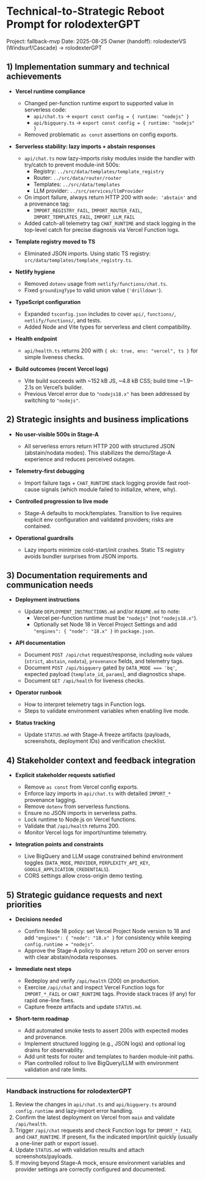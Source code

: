# Technical-to-Strategic Reboot Prompt for rolodexterGPT

Project: fallback-mvp
Date: 2025-08-25
Owner (handoff): rolodexterVS (Windsurf/Cascade) → rolodexterGPT

## 1) Implementation summary and technical achievements

- **Vercel runtime compliance**
  - Changed per-function runtime export to supported value in serverless code:
    - `api/chat.ts` → `export const config = { runtime: "nodejs" }`
    - `api/bigquery.ts` → `export const config = { runtime: "nodejs" }`
  - Removed problematic `as const` assertions on config exports.

- **Serverless stability: lazy imports + abstain responses**
  - `api/chat.ts` now lazy-imports risky modules inside the handler with try/catch to prevent module-init 500s:
    - Registry: `../src/data/templates/template_registry`
    - Router: `../src/data/router/router`
    - Templates: `../src/data/templates`
    - LLM provider: `../src/services/llmProvider`
  - On import failure, always return HTTP 200 with `mode: 'abstain'` and a provenance tag:
    - `IMPORT_REGISTRY_FAIL`, `IMPORT_ROUTER_FAIL`, `IMPORT_TEMPLATES_FAIL`, `IMPORT_LLM_FAIL`
  - Added catch-all telemetry tag `CHAT_RUNTIME` and stack logging in the top-level catch for precise diagnosis via Vercel Function logs.

- **Template registry moved to TS**
  - Eliminated JSON imports. Using static TS registry: `src/data/templates/template_registry.ts`.

- **Netlify hygiene**
  - Removed `dotenv` usage from `netlify/functions/chat.ts`.
  - Fixed `groundingType` to valid union value (`'drilldown'`).

- **TypeScript configuration**
  - Expanded `tsconfig.json` includes to cover `api/`, `functions/`, `netlify/functions/`, and tests.
  - Added Node and Vite types for serverless and client compatibility.

- **Health endpoint**
  - `api/health.ts` returns 200 with `{ ok: true, env: "vercel", ts }` for simple liveness checks.

- **Build outcomes (recent Vercel logs)**
  - Vite build succeeds with ~152 kB JS, ~4.8 kB CSS; build time ~1.9–2.1s on Vercel’s builder.
  - Previous Vercel error due to `"nodejs18.x"` has been addressed by switching to `"nodejs"`.

## 2) Strategic insights and business implications

- **No user-visible 500s in Stage-A**
  - All serverless errors return HTTP 200 with structured JSON (abstain/nodata modes). This stabilizes the demo/Stage-A experience and reduces perceived outages.

- **Telemetry-first debugging**
  - Import failure tags + `CHAT_RUNTIME` stack logging provide fast root-cause signals (which module failed to initialize, where, why).

- **Controlled progression to live mode**
  - Stage-A defaults to mock/templates. Transition to live requires explicit env configuration and validated providers; risks are contained.

- **Operational guardrails**
  - Lazy imports minimize cold-start/init crashes. Static TS registry avoids bundler surprises from JSON imports.

## 3) Documentation requirements and communication needs

- **Deployment instructions**
  - Update `DEPLOYMENT_INSTRUCTIONS.md` and/or `README.md` to note:
    - Vercel per-function runtime must be `"nodejs"` (not `"nodejs18.x"`).
    - Optionally set Node 18 in Vercel Project Settings and add `"engines": { "node": "18.x" }` in `package.json`.

- **API documentation**
  - Document `POST /api/chat` request/response, including `mode` values (`strict`, `abstain`, `nodata`), `provenance` fields, and telemetry tags.
  - Document `POST /api/bigquery` gated by `DATA_MODE === 'bq'`, expected payload (`template_id`, `params`), and diagnostics shape.
  - Document `GET /api/health` for liveness checks.

- **Operator runbook**
  - How to interpret telemetry tags in Function logs.
  - Steps to validate environment variables when enabling live mode.

- **Status tracking**
  - Update `STATUS.md` with Stage-A freeze artifacts (payloads, screenshots, deployment IDs) and verification checklist.

## 4) Stakeholder context and feedback integration

- **Explicit stakeholder requests satisfied**
  - Remove `as const` from Vercel config exports.
  - Enforce lazy imports in `api/chat.ts` with detailed `IMPORT_*` provenance tagging.
  - Remove `dotenv` from serverless functions.
  - Ensure no JSON imports in serverless paths.
  - Lock runtime to Node.js on Vercel functions.
  - Validate that `/api/health` returns 200.
  - Monitor Vercel logs for import/runtime telemetry.

- **Integration points and constraints**
  - Live BigQuery and LLM usage constrained behind environment toggles (`DATA_MODE`, `PROVIDER`, `PERPLEXITY_API_KEY`, `GOOGLE_APPLICATION_CREDENTIALS`).
  - CORS settings allow cross-origin demo testing.

## 5) Strategic guidance requests and next priorities

- **Decisions needed**
  - Confirm Node 18 policy: set Vercel Project Node version to 18 and add `"engines": { "node": "18.x" }` for consistency while keeping `config.runtime = "nodejs"`.
  - Approve the Stage-A policy to always return 200 on server errors with clear abstain/nodata responses.

- **Immediate next steps**
  - Redeploy and verify `/api/health` (200) on production.
  - Exercise `/api/chat` and inspect Vercel Function logs for `IMPORT_*_FAIL` or `CHAT_RUNTIME` tags. Provide stack traces (if any) for rapid one-line fixes.
  - Capture freeze artifacts and update `STATUS.md`.

- **Short-term roadmap**
  - Add automated smoke tests to assert 200s with expected modes and provenance.
  - Implement structured logging (e.g., JSON logs) and optional log drains for observability.
  - Add unit tests for router and templates to harden module-init paths.
  - Plan controlled rollout to live BigQuery/LLM with environment validation and rate limits.

---

### Handback instructions for rolodexterGPT

1. Review the changes in `api/chat.ts` and `api/bigquery.ts` around `config.runtime` and lazy-import error handling.
2. Confirm the latest deployment on Vercel from `main` and validate `/api/health`.
3. Trigger `/api/chat` requests and check Function logs for `IMPORT_*_FAIL` and `CHAT_RUNTIME`. If present, fix the indicated import/init quickly (usually a one-liner path or export issue).
4. Update `STATUS.md` with validation results and attach screenshots/payloads.
5. If moving beyond Stage-A mock, ensure environment variables and provider settings are correctly configured and documented.
